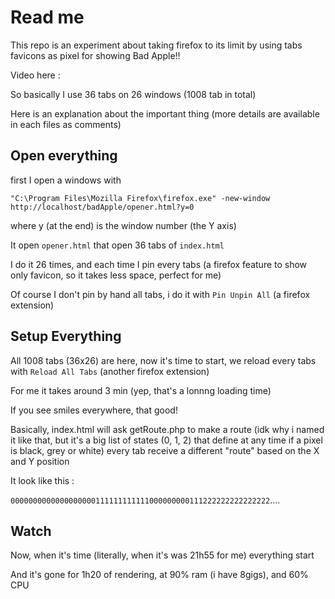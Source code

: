 # Read me

This repo is an experiment about taking firefox to its limit by using tabs favicons as pixel for showing Bad Apple!!

Video here :

So basically I use 36 tabs on 26 windows (1008 tab in total)

Here is an explanation about the important thing (more details are available in each files as comments)

## Open everything

first I open a windows with 

`"C:\Program Files\Mozilla Firefox\firefox.exe" -new-window http://localhost/badApple/opener.html?y=0`

where y (at the end) is the window number (the Y axis)

It open `opener.html` that open 36 tabs of `index.html`

I do it 26 times, and each time I pin every tabs (a firefox feature to show only favicon, so it takes less space, perfect for me)

Of course I don't pin by hand all tabs, i do it with `Pin Unpin All` (a firefox extension)

## Setup Everything

All 1008 tabs (36x26) are here, now it's time to start, we reload every tabs with `Reload All Tabs` (another firefox extension)

For me it takes around 3 min (yep, that's a lonnng loading time)

If you see smiles everywhere, that good!

Basically, index.html will ask getRoute.php to make a route (idk why i named it like that, but it's a big list of states (0, 1, 2) that define at any time if a pixel is black, grey or white) every tab receive a different "route" based on the X and Y position 

It look like this :

`0000000000000000000111111111111000000000111222222222222222`....

## Watch

Now, when it's time (literally, when it's was 21h55 for me) everything start

And it's gone for 1h20 of rendering, at 90% ram (i have 8gigs), and 60% CPU



